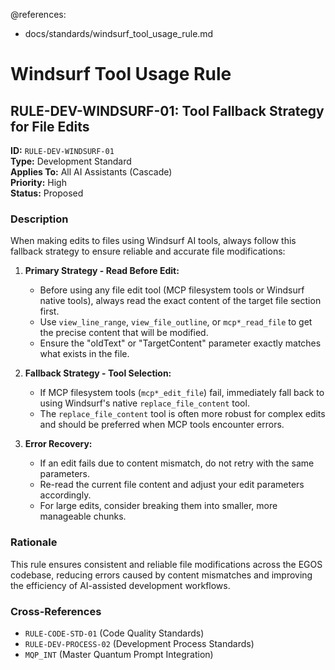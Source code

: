@references:
  - docs/standards/windsurf_tool_usage_rule.md

# Windsurf Tool Usage Rule

## RULE-DEV-WINDSURF-01: Tool Fallback Strategy for File Edits

**ID:** `RULE-DEV-WINDSURF-01`  
**Type:** Development Standard  
**Applies To:** All AI Assistants (Cascade)  
**Priority:** High  
**Status:** Proposed  

### Description
When making edits to files using Windsurf AI tools, always follow this fallback strategy to ensure reliable and accurate file modifications:

1. **Primary Strategy - Read Before Edit:**
   - Before using any file edit tool (MCP filesystem tools or Windsurf native tools), always read the exact content of the target file section first.
   - Use `view_line_range`, `view_file_outline`, or `mcp*_read_file` to get the precise content that will be modified.
   - Ensure the "oldText" or "TargetContent" parameter exactly matches what exists in the file.

2. **Fallback Strategy - Tool Selection:**
   - If MCP filesystem tools (`mcp*_edit_file`) fail, immediately fall back to using Windsurf's native `replace_file_content` tool.
   - The `replace_file_content` tool is often more robust for complex edits and should be preferred when MCP tools encounter errors.

3. **Error Recovery:**
   - If an edit fails due to content mismatch, do not retry with the same parameters.
   - Re-read the current file content and adjust your edit parameters accordingly.
   - For large edits, consider breaking them into smaller, more manageable chunks.

### Rationale
This rule ensures consistent and reliable file modifications across the EGOS codebase, reducing errors caused by content mismatches and improving the efficiency of AI-assisted development workflows.

### Cross-References
- `RULE-CODE-STD-01` (Code Quality Standards)
- `RULE-DEV-PROCESS-02` (Development Process Standards)
- `MQP_INT` (Master Quantum Prompt Integration)